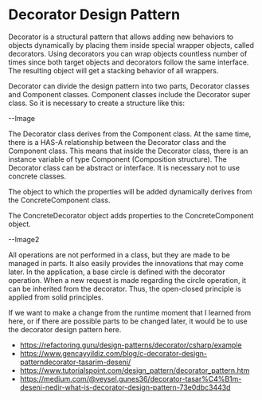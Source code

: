# Decorator Design Pattern

Decorator is a structural pattern that allows adding new behaviors to objects dynamically by placing them inside special wrapper objects, called decorators.
Using decorators you can wrap objects countless number of times since both target objects and decorators follow the same interface. The resulting object will get a stacking behavior of all wrappers.


Decorator can divide the design pattern into two parts, Decorator classes and Component classes. Component classes include the Decorator super class. So it is necessary to create a structure like this:

--Image

The Decorator class derives from the Component class. At the same time, there is a HAS-A relationship between the Decorator class and the Component class. This means that inside the Decorator class, there is an instance variable of type Component (Composition structure).
The Decorator class can be abstract or interface. It is necessary not to use concrete classes.

The object to which the properties will be added dynamically derives from the ConcreteComponent class.

The ConcreteDecorator object adds properties to the ConcreteComponent object.


--Image2

All operations are not performed in a class, but they are made to be managed in parts. 
It also easily provides the innovations that may come later. 
In the application, a base circle is defined with the decorator operation. 
When a new request is made regarding the circle operation, it can be inherited from the decorator. 
Thus, the open-closed principle is applied from solid principles.


If we want to make a change from the runtime moment that I learned from here, or if there are possible parts to be changed later, it would be to use the decorator design pattern here.


* https://refactoring.guru/design-patterns/decorator/csharp/example
* https://www.gencayyildiz.com/blog/c-decorator-design-patterndecorator-tasarim-deseni/
* https://www.tutorialspoint.com/design_pattern/decorator_pattern.htm
* https://medium.com/@veysel.gunes36/decorator-tasar%C4%B1m-deseni-nedir-what-is-decorator-design-pattern-73e0dbc3443d
